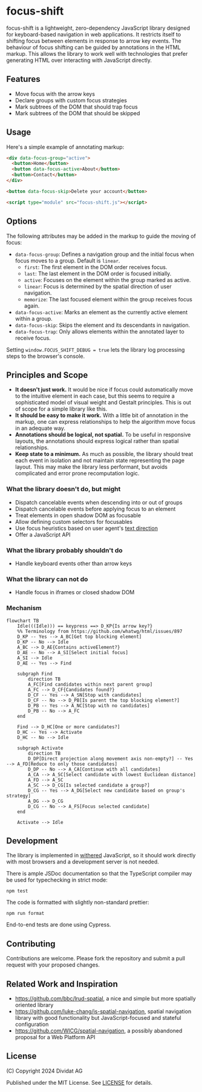 # focus-shift

focus-shift is a lightweight, zero-dependency JavaScript library designed for keyboard-based navigation in web applications. It restricts itself to shifting focus between elements in response to arrow key events. The behaviour of focus shifting can be guided by annotations in the HTML markup. This allows the library to work well with technologies that prefer generating HTML over interacting with JavaScript directly.

## Features

- Move focus with the arrow keys
- Declare groups with custom focus strategies
- Mark subtrees of the DOM that should trap focus
- Mark subtrees of the DOM that should be skipped

## Usage

Here's a simple example of annotating markup:

```html
<div data-focus-group="active">
  <button>Home</button>
  <button data-focus-active>About</button>
  <button>Contact</button>
</div>

<button data-focus-skip>Delete your account</button>

<script type="module" src="focus-shift.js"></script>
```

## Options

The following attributes may be added in the markup to guide the moving of focus:

- `data-focus-group`: Defines a navigation group and the initial focus when focus moves to a group. Default is `linear`.
  - `first`: The first element in the DOM order receives focus.
  - `last`: The last element in the DOM order is focused initially.
  - `active`: Focuses on the element within the group marked as active.
  - `linear`: Focus is determined by the spatial direction of user navigation.
  - `memorize`: The last focused element within the group receives focus again.
- `data-focus-active`: Marks an element as the currently active element within a group.
- `data-focus-skip`: Skips the element and its descendants in navigation.
- `data-focus-trap`: Only allows elements within the annotated layer to receive focus.

Setting `window.FOCUS_SHIFT_DEBUG = true` lets the library log processing steps to the browser's console.

## Principles and Scope

- **It doesn't just work.** It would be nice if focus could automatically move to the intuitive element in each case, but this seems to require a sophisticated model of visual weight and Gestalt principles. This is out of scope for a simple library like this.
- **It should be easy to make it work.** With a little bit of annotation in the markup, one can express relationships to help the algorithm move focus in an adequate way.
- **Annotations should be logical, not spatial.** To be useful in responsive layouts, the annotations should express logical rather than spatial relationships.
- **Keep state to a minimum.** As much as possible, the library should treat each event in isolation and not maintain state representing the page layout. This may make the library less performant, but avoids complicated and error prone recomputation logic.

### What the library doesn't do, but might

- Dispatch cancelable events when descending into or out of groups
- Dispatch cancelable events before applying focus to an element
- Treat elements in open shadow DOM as focusable
- Allow defining custom selectors for focusables
- Use focus heuristics based on user agent's [text direction](https://developer.mozilla.org/en-US/docs/Web/HTML/Global_attributes/dir)
- Offer a JavaScript API

### What the library probably shouldn't do

- Handle keyboard events other than arrow keys

### What the library can not do

- Handle focus in iframes or closed shadow DOM

### Mechanism

```mermaid
flowchart TB
    Idle(((Idle))) == keypress ==> D_KP{Is arrow key?}
    %% Terminology from https://github.com/whatwg/html/issues/897
    D_KP -- Yes --> A_BC[Get top blocking element]
    D_KP -- No --> Idle
    A_BC --> D_AE{Contains activeElement?}
    D_AE -- No --> A_SI[Select initial focus]
    A_SI --> Idle
    D_AE -- Yes --> Find

    subgraph Find
        direction TB
        A_FC[Find candidates within next parent group]
        A_FC --> D_CF{Candidates found?}
        D_CF -- Yes --> A_SN[Stop with candidates]
        D_CF -- No --> D_PB[Is parent the top blocking element?]
        D_PB -- Yes --> A_NC[Stop with no candidates]
        D_PB -- No --> A_FC
    end

    Find --> D_HC[One or more candidates?]
    D_HC -- Yes --> Activate
    D_HC -- No --> Idle

    subgraph Activate
        direction TB
        D_DP[Direct projection along movement axis non-empty?] -- Yes --> A_FD[Reduce to only those candidates]
        D_DP -- No --> A_CA[Continue with all candidates]
        A_CA --> A_SC[Select candidate with lowest Euclidean distance]
        A_FD --> A_SC
        A_SC --> D_CG[Is selected candidate a group?]
        D_CG -- Yes --> A_DG[Select new candidate based on group's strategy]
        A_DG --> D_CG
        D_CG -- No --> A_FS[Focus selected candidate]
    end

    Activate --> Idle
```

## Development

The library is implemented in [withered](https://en.wikipedia.org/wiki/Gunpei_Yokoi#Lateral_Thinking_with_Withered_Technology) JavaScript, so it should work directly with most browsers and a development server is not needed.

There is ample JSDoc documentation so that the TypeScript compiler may be used for typechecking in strict mode:

    npm test

The code is formatted with slightly non-standard prettier:

    npm run format

End-to-end tests are done using Cypress.

## Contributing

Contributions are welcome. Please fork the repository and submit a pull request with your proposed changes.

## Related Work and Inspiration

- https://github.com/bbc/lrud-spatial, a nice and simple but more spatially oriented library
- https://github.com/luke-chang/js-spatial-navigation, spatial navigation library with good functionality but JavaScript-focused and stateful configuration
- https://github.com/WICG/spatial-navigation, a possibly abandoned proposal for a Web Platform API

## License

(C) Copyright 2024 Dividat AG

Published under the MIT License. See [LICENSE](LICENSE) for details.
